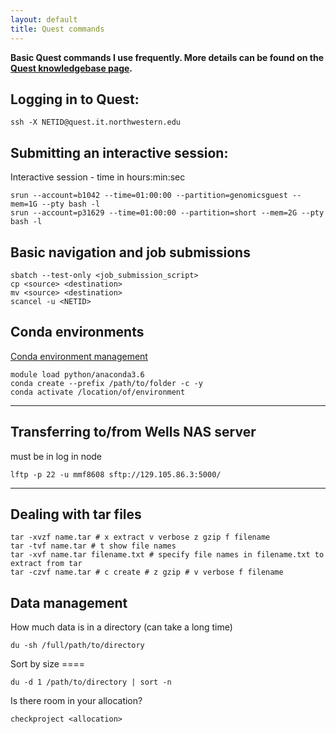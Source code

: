 ```yaml
---
layout: default
title: Quest commands
---
```



**Basic Quest commands I use frequently. More details can be found on the [Quest knowledgebase page](https://kb.northwestern.edu/page.php?id=72406).**

## Logging in to Quest:
```
ssh -X NETID@quest.it.northwestern.edu
```

## Submitting an interactive session:
Interactive session - time in hours:min:sec
```
srun --account=b1042 --time=01:00:00 --partition=genomicsguest --mem=1G --pty bash -l
srun --account=p31629 --time=01:00:00 --partition=short --mem=2G --pty bash -l
```

## Basic navigation and job submissions
```
sbatch --test-only <job_submission_script>
cp <source> <destination>
mv <source> <destination>
scancel -u <NETID>
```


## Conda environments
[Conda environment management](https://docs.conda.io/projects/conda/en/latest/user-guide/tasks/manage-environments.html)
```
module load python/anaconda3.6
conda create --prefix /path/to/folder -c -y
conda activate /location/of/environment
```

---

## Transferring to/from Wells NAS server
must be in log in node
```
lftp -p 22 -u mmf8608 sftp://129.105.86.3:5000/
```

---

## Dealing with tar files
```
tar -xvzf name.tar # x extract v verbose z gzip f filename
tar -tvf name.tar # t show file names
tar -xvf name.tar filename.txt # specify file names in filename.txt to extract from tar
tar -czvf name.tar # c create # z gzip # v verbose f filename
```

## Data management
How much data is in a directory (can take a long time)
```
du -sh /full/path/to/directory
```

Sort by size ====
```
du -d 1 /path/to/directory | sort -n
```

Is there room in your allocation?
```
checkproject <allocation>
```
